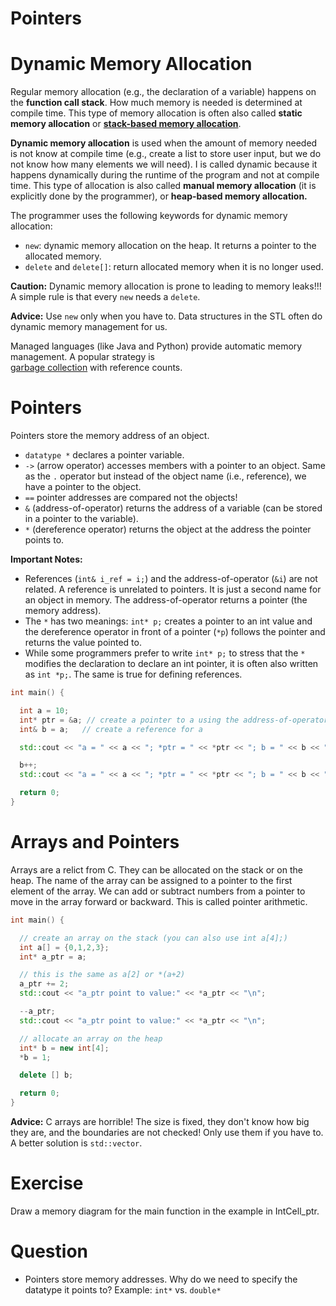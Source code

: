 # Pointers

# Dynamic Memory Allocation 

Regular memory allocation (e.g., the declaration of a variable) happens on the **function call stack**. 
How much memory is needed is determined at compile time. This type of memory allocation is often also called **static memory allocation** 
or [**stack-based memory allocation**](https://en.wikipedia.org/wiki/Stack-based_memory_allocation). 

**Dynamic memory allocation** is used when the amount of memory needed is not know at compile time (e.g., create a list to store user input, but we do not know how many elements we will need). I is called dynamic 
because it happens dynamically during the runtime of the program and not at compile time.
This type of allocation is also called **manual memory allocation** (it is explicitly done by the programmer), or **heap-based memory allocation.**

The programmer uses the following keywords for dynamic memory allocation:

 * `new`: dynamic memory allocation on the heap. It returns a pointer to the allocated memory.
 * `delete` and `delete[]`: return allocated memory when it is no longer used.
 
**Caution:** Dynamic memory allocation is prone to leading to memory leaks!!! \
A simple rule is that every `new` needs a `delete`.

**Advice:** Use `new` only when you have to. Data structures in the STL often do dynamic memory management for us.
 
Managed languages (like Java and Python) provide automatic memory management. A popular strategy is  
  [garbage collection](https://en.wikipedia.org/wiki/Garbage_collection_(computer_science)) with reference counts.  

# Pointers

Pointers store the memory address of an object.
 
 * `datatype *` declares a pointer variable.
 * `->` (arrow operator) accesses members with a pointer to an object. Same as the `.` operator but instead 
   of the object name (i.e., reference), we have a pointer to the object.
 * `==` pointer addresses are compared not the objects!
 * `&` (address-of-operator) returns the address of a variable (can be stored in a pointer to the variable).
 * `*` (dereference operator) returns the object at the address the pointer points to.

**Important Notes:** 
* References (`int& i_ref = i;`) and 
  the address-of-operator (`&i`) are not related. A reference is unrelated to pointers. It is just a second name for an object in memory. The address-of-operator returns a pointer 
  (the memory address). 
* The `*` has two meanings: `int* p;` creates a pointer to an int value and the dereference operator in front of a 
  pointer (`*p`) follows the pointer and returns the value pointed to. 
* While some programmers prefer to write `int* p;` to stress that the `*` modifies the declaration to declare an int pointer,
  it is often also written as `int *p;`. The same is true for defining references.

 
```cpp
int main() {

  int a = 10;
  int* ptr = &a; // create a pointer to a using the address-of-operator
  int& b = a;   // create a reference for a

  std::cout << "a = " << a << "; *ptr = " << *ptr << "; b = " << b << "\n";

  b++;
  std::cout << "a = " << a << "; *ptr = " << *ptr << "; b = " << b << "\n";

  return 0;
}
```


# Arrays and Pointers

Arrays are a relict from C. They can be allocated on the stack or on the heap. The name of the array can be assigned to a
pointer to the first element of the array. We can add or subtract numbers from a pointer to move in the array 
forward or backward. This is called pointer arithmetic.

```cpp
int main() {

  // create an array on the stack (you can also use int a[4];)
  int a[] = {0,1,2,3};
  int* a_ptr = a;

  // this is the same as a[2] or *(a+2)
  a_ptr += 2;
  std::cout << "a_ptr point to value:" << *a_ptr << "\n";

  --a_ptr;
  std::cout << "a_ptr point to value:" << *a_ptr << "\n";

  // allocate an array on the heap
  int* b = new int[4];
  *b = 1;

  delete [] b;

  return 0;
}
```

**Advice:** C arrays are horrible! The size is fixed, they don't know how big they are, and the boundaries are not checked!
Only use them if you have to. A better solution is `std::vector`.

# Exercise

Draw a memory diagram for the main function in the example in IntCell_ptr.

# Question
* Pointers store memory addresses. Why do we need to specify the datatype it points to? Example:
`int*` vs. `double*`

